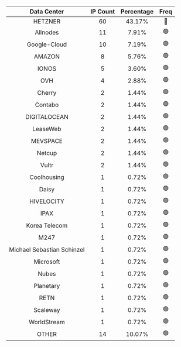 | Data Center | IP Count | Percentage | Freq |
|:------------:|:--------:|:-----------:|:-----:|
| HETZNER | 60 | 43.17% | 🔴 |
| Allnodes | 11 | 7.91% | 🟢 |
| Google-Cloud | 10 | 7.19% | 🟢 |
| AMAZON | 8 | 5.76% | 🟢 |
| IONOS | 5 | 3.60% | 🟢 |
| OVH | 4 | 2.88% | 🟢 |
| Cherry | 2 | 1.44% | 🟢 |
| Contabo | 2 | 1.44% | 🟢 |
| DIGITALOCEAN | 2 | 1.44% | 🟢 |
| LeaseWeb | 2 | 1.44% | 🟢 |
| MEVSPACE | 2 | 1.44% | 🟢 |
| Netcup | 2 | 1.44% | 🟢 |
| Vultr | 2 | 1.44% | 🟢 |
| Coolhousing | 1 | 0.72% | 🟢 |
| Daisy | 1 | 0.72% | 🟢 |
| HIVELOCITY | 1 | 0.72% | 🟢 |
| IPAX | 1 | 0.72% | 🟢 |
| Korea Telecom | 1 | 0.72% | 🟢 |
| M247 | 1 | 0.72% | 🟢 |
| Michael Sebastian Schinzel | 1 | 0.72% | 🟢 |
| Microsoft | 1 | 0.72% | 🟢 |
| Nubes | 1 | 0.72% | 🟢 |
| Planetary | 1 | 0.72% | 🟢 |
| RETN | 1 | 0.72% | 🟢 |
| Scaleway | 1 | 0.72% | 🟢 |
| WorldStream | 1 | 0.72% | 🟢 |
| OTHER | 14 | 10.07% | 🟢 |